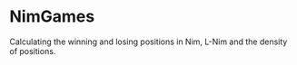 # NimGames
Calculating the winning and losing positions in Nim, L-Nim and the density of positions.
